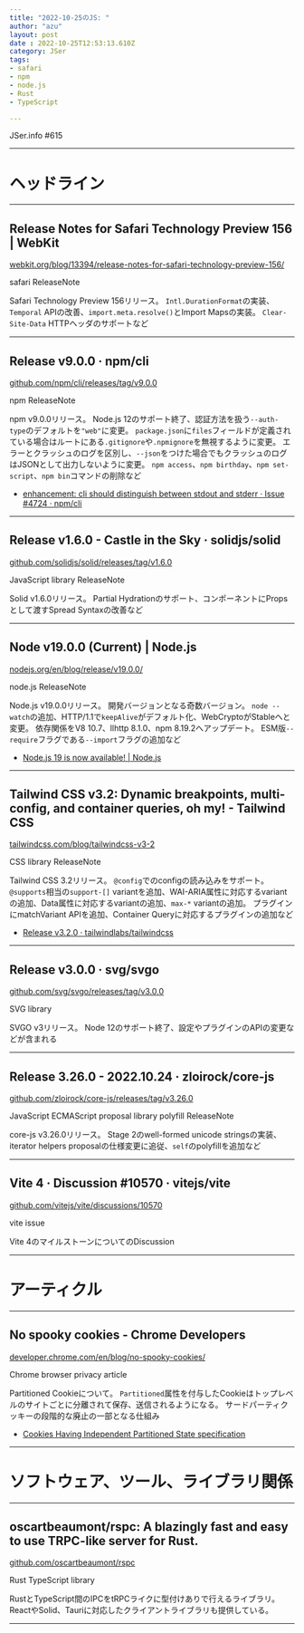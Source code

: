 ```yaml
---
title: "2022-10-25のJS: "
author: "azu"
layout: post
date : 2022-10-25T12:53:13.610Z
category: JSer
tags:
- safari
- npm
- node.js
- Rust
- TypeScript

---
```


JSer.info #615

----

<h1 class="site-genre">ヘッドライン</h1>

----

## Release Notes for Safari Technology Preview 156 | WebKit
[webkit.org/blog/13394/release-notes-for-safari-technology-preview-156/](https://webkit.org/blog/13394/release-notes-for-safari-technology-preview-156/ "Release Notes for Safari Technology Preview 156 | WebKit")
<p class="jser-tags jser-tag-icon"><span class="jser-tag">safari</span> <span class="jser-tag">ReleaseNote</span></p>

Safari Technology Preview 156リリース。
`Intl.DurationFormat`の実装、`Temporal` APIの改善、`import.meta.resolve()`とImport Mapsの実装。
`Clear-Site-Data` HTTPヘッダのサポートなど


----

## Release v9.0.0 · npm/cli
[github.com/npm/cli/releases/tag/v9.0.0](https://github.com/npm/cli/releases/tag/v9.0.0 "Release v9.0.0 · npm/cli")
<p class="jser-tags jser-tag-icon"><span class="jser-tag">npm</span> <span class="jser-tag">ReleaseNote</span></p>

npm v9.0.0リリース。
Node.js 12のサポート終了、認証方法を扱う`--auth-type`のデフォルトを`"web"`に変更。
`package.json`に`files`フィールドが定義されている場合はルートにある`.gitignore`や`.npmignore`を無視するように変更。
エラーとクラッシュのログを区別し、`--json`をつけた場合でもクラッシュのログはJSONとして出力しないように変更。
`npm access`、`npm birthday`、`npm set-script`、`npm bin`コマンドの削除など

- [enhancement: cli should distinguish between stdout and stderr · Issue #4724 · npm/cli](https://github.com/npm/cli/issues/4724 "enhancement: cli should distinguish between stdout and stderr · Issue #4724 · npm/cli")

----

## Release v1.6.0 - Castle in the Sky · solidjs/solid
[github.com/solidjs/solid/releases/tag/v1.6.0](https://github.com/solidjs/solid/releases/tag/v1.6.0 "Release v1.6.0 - Castle in the Sky · solidjs/solid")
<p class="jser-tags jser-tag-icon"><span class="jser-tag">JavaScript</span> <span class="jser-tag">library</span> <span class="jser-tag">ReleaseNote</span></p>

Solid v1.6.0リリース。
Partial Hydrationのサポート、コンポーネントにPropsとして渡すSpread Syntaxの改善など


----

## Node v19.0.0 (Current) | Node.js
[nodejs.org/en/blog/release/v19.0.0/](https://nodejs.org/en/blog/release/v19.0.0/ "Node v19.0.0 (Current) | Node.js")
<p class="jser-tags jser-tag-icon"><span class="jser-tag">node.js</span> <span class="jser-tag">ReleaseNote</span></p>

Node.js v19.0.0リリース。
開発バージョンとなる奇数バージョン。
`node --watch`の追加、HTTP/1.1で`keepAlive`がデフォルト化、WebCryptoがStableへと変更。
依存関係をV8 10.7、llhttp 8.1.0、npm 8.19.2へアップデート。
ESM版`--require`フラグである`--import`フラグの追加など

- [Node.js 19 is now available! | Node.js](https://nodejs.org/en/blog/announcements/v19-release-announce/ "Node.js 19 is now available! | Node.js")

----

## Tailwind CSS v3.2: Dynamic breakpoints, multi-config, and container queries, oh my! - Tailwind CSS
[tailwindcss.com/blog/tailwindcss-v3-2](https://tailwindcss.com/blog/tailwindcss-v3-2 "Tailwind CSS v3.2: Dynamic breakpoints, multi-config, and container queries, oh my! - Tailwind CSS")
<p class="jser-tags jser-tag-icon"><span class="jser-tag">CSS</span> <span class="jser-tag">library</span> <span class="jser-tag">ReleaseNote</span></p>

Tailwind CSS 3.2リリース。
`@config`でのconfigの読み込みをサポート。
`@supports`相当の`support-[]` variantを追加、WAI-ARIA属性に対応するvariantの追加、Data属性に対応するvariantの追加、`max-*` variantの追加。
プラグインにmatchVariant APIを追加、Container Queryに対応するプラグインの追加など

- [Release v3.2.0 · tailwindlabs/tailwindcss](https://github.com/tailwindlabs/tailwindcss/releases/tag/v3.2.0 "Release v3.2.0 · tailwindlabs/tailwindcss")

----

## Release v3.0.0 · svg/svgo
[github.com/svg/svgo/releases/tag/v3.0.0](https://github.com/svg/svgo/releases/tag/v3.0.0 "Release v3.0.0 · svg/svgo")
<p class="jser-tags jser-tag-icon"><span class="jser-tag">SVG</span> <span class="jser-tag">library</span></p>

SVGO v3リリース。
Node 12のサポート終了、設定やプラグインのAPIの変更などが含まれる


----

## Release 3.26.0 - 2022.10.24 · zloirock/core-js
[github.com/zloirock/core-js/releases/tag/v3.26.0](https://github.com/zloirock/core-js/releases/tag/v3.26.0 "Release 3.26.0 - 2022.10.24 · zloirock/core-js")
<p class="jser-tags jser-tag-icon"><span class="jser-tag">JavaScript</span> <span class="jser-tag">ECMAScript</span> <span class="jser-tag">proposal</span> <span class="jser-tag">library</span> <span class="jser-tag">polyfill</span> <span class="jser-tag">ReleaseNote</span></p>

core-js v3.26.0リリース。
Stage 2のwell-formed unicode stringsの実装、iterator helpers proposalの仕様変更に追従、`self`のpolyfillを追加など


----

## Vite 4 · Discussion #10570 · vitejs/vite
[github.com/vitejs/vite/discussions/10570](https://github.com/vitejs/vite/discussions/10570 "Vite 4 · Discussion #10570 · vitejs/vite")
<p class="jser-tags jser-tag-icon"><span class="jser-tag">vite</span> <span class="jser-tag">issue</span></p>

Vite 4のマイルストーンについてのDiscussion


----
<h1 class="site-genre">アーティクル</h1>

----

## No spooky cookies - Chrome Developers
[developer.chrome.com/en/blog/no-spooky-cookies/](https://developer.chrome.com/en/blog/no-spooky-cookies/ "No spooky cookies - Chrome Developers")
<p class="jser-tags jser-tag-icon"><span class="jser-tag">Chrome</span> <span class="jser-tag">browser</span> <span class="jser-tag">privacy</span> <span class="jser-tag">article</span></p>

Partitioned Cookieについて。
`Partitioned`属性を付与したCookieはトップレベルのサイトごとに分離されて保存、送信されるようになる。
サードパーティクッキーの段階的な廃止の一部となる仕組み

- [Cookies Having Independent Partitioned State specification](https://www.ietf.org/archive/id/draft-cutler-httpbis-partitioned-cookies-00.html "Cookies Having Independent Partitioned State specification")

----
<h1 class="site-genre">ソフトウェア、ツール、ライブラリ関係</h1>

----

## oscartbeaumont/rspc: A blazingly fast and easy to use TRPC-like server for Rust.
[github.com/oscartbeaumont/rspc](https://github.com/oscartbeaumont/rspc "oscartbeaumont/rspc: A blazingly fast and easy to use TRPC-like server for Rust.")
<p class="jser-tags jser-tag-icon"><span class="jser-tag">Rust</span> <span class="jser-tag">TypeScript</span> <span class="jser-tag">library</span></p>

RustとTypeScript間のIPCをtRPCライクに型付けありで行えるライブラリ。
ReactやSolid、Tauriに対応したクライアントライブラリも提供している。


----
